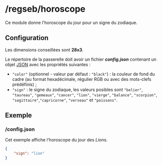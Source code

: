 # /regseb/horoscope
Ce module donne l'horoscope du jour pour un signe du zodiaque.

## Configuration
Les dimensions conseillées sont **28x3**.

Le répertoire de la passerelle doit avoir un fichier ***config.json***
contenant un objet [JSON](http://www.json.org "JavaScript Object Notation")
avec les propriétés suivantes :
- `"color"` (optionnel - valeur par défaut : `"black"`) : la couleur de fond
  du cadre (au format hexadécimale, régulier RGB ou avec des mots-clefs
  prédéfinis) ;
- `"sign"` : le signe du zodiaque, les valeurs posibles sont `"belier"`,
  `"taureau"`, `"gemeaux"`, `"cancer"`, `"lion"`, `"vierge"`, `"balance"`,
  `"scorpion"`, `"sagittaire"`,`"capricorne"`, `"verseau"` et `"poissons"`.

## Exemple
### /config.json
Cet exemple affiche l'horoscope du jour des *Lion*s.
```JSON
{
    "sign": "lion"
}

